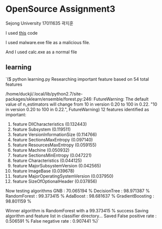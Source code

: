 OpenSource Assignment3
===

Sejong University 17011635 곽지훈

I used [this](https://github.com/llSourcell/antivirus_demo) code

I used malware.exe file as a malicious file.

And I used calc.exe as a normal file

learning
--
`($ python learning.py 
Researching important feature based on 54 total features

/home/duckji/.local/lib/python2.7/site-packages/sklearn/ensemble/forest.py:246: FutureWarning: The default value of n_estimators will change from 10 in version 0.20 to 100 in 0.22.
  "10 in version 0.20 to 100 in 0.22.", FutureWarning)
12 features identified as important:
1. feature DllCharacteristics (0.132443)
2. feature Subsystem (0.119511)
3. feature VersionInformationSize (0.114766)
4. feature SectionsMaxEntropy (0.097140)
5. feature ResourcesMaxEntropy (0.059155)
6. feature Machine (0.050932)
7. feature SectionsMinEntropy (0.047221)
8. feature Characteristics (0.044125)
9. feature MajorSubsystemVersion (0.042565)
10. feature ImageBase (0.039678)
11. feature MajorOperatingSystemVersion (0.037950)
12. feature SizeOfOptionalHeader (0.037856)

Now testing algorithms
GNB : 70.065194 %
DecisionTree : 98.971387 %
RandomForest : 99.373415 %
AdaBoost : 98.681637 %
GradientBoosting : 98.801159 %

Winner algorithm is RandomForest with a 99.373415 % success
Saving algorithm and feature list in classifier directory...
Saved
False positive rate : 0.506591 %
False negative rate : 0.907441 %)`
